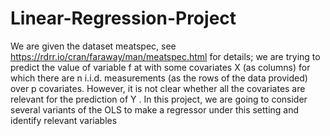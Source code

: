 # Linear-Regression-Project

We are given the dataset meatspec, see https://rdrr.io/cran/faraway/man/meatspec.html for details; we are trying to predict the value of variable f at with some covariates X (as columns) for which there are n i.i.d. measurements (as the rows of the data provided) over p covariates. However, it is not clear whether all the covariates are relevant for the prediction of Y . In this project, we are going to consider several variants of the OLS to make a regressor under this setting and identify relevant variables
